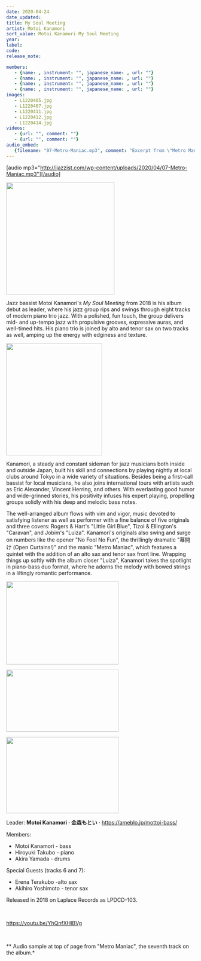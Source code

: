 ```yaml
---
date: 2020-04-24
date_updated: 
title: My Soul Meeting
artist: Motoi Kanamori
sort_value: Motoi Kanamori My Soul Meeting
year: 
label: 
code: 
release_note: 

members:
   - {name: , instrument: "", japanese_name: , url: ""}
   - {name: , instrument: "", japanese_name: , url: ""}
   - {name: , instrument: "", japanese_name: , url: ""}
   - {name: , instrument: "", japanese_name: , url: ""}
images: 
   - L1220405.jpg
   - L1220407.jpg
   - L1220411.jpg
   - L1220412.jpg
   - L1220414.jpg
videos: 
   - {url: "", comment: ""}
   - {url: "", comment: ""}
audio_embed:
   {filename: "07-Metro-Maniac.mp3", comment: "Excerpt from \"Metro Maniac\", the seventh track on the album:"}
---
```

[audio mp3="http://jjazzist.com/wp-content/uploads/2020/04/07-Metro-Maniac.mp3"][/audio]

<a href="http://jjazzist.com/wp-content/uploads/2020/04/L1220405.jpg"><img class="size-medium wp-image-5848 alignright" src="http://jjazzist.com/wp-content/uploads/2020/04/L1220405-289x300.jpg" alt="" width="289" height="300" /></a>

Jazz bassist Motoi Kanamori's *My Soul Meeting* from 2018 is his album debut as leader, where his jazz group rips and swings through eight tracks of modern piano trio jazz. With a polished, fun touch, the group delivers mid- and up-tempo jazz with propulsive grooves, expressive auras, and well-timed hits. His piano trio is joined by alto and tenor sax on two tracks as well, amping up the energy with edginess and texture.

<a href="http://jjazzist.com/wp-content/uploads/2020/04/L1220407.jpg"><img class="size-medium wp-image-5851 alignright" src="http://jjazzist.com/wp-content/uploads/2020/04/L1220407-256x300.jpg" alt="" width="256" height="300" /></a>

Kanamori, a steady and constant sideman for jazz musicians both inside and outside Japan, built his skill and connections by playing nightly at local clubs around Tokyo in a wide variety of situations. Besides being a first-call bassist for local musicians, he also joins international tours with artists such as Eric Alexander, Vincent Herring, and others. With everlasting good humor and wide-grinned stories, his positivity infuses his expert playing, propelling groups solidly with his deep and melodic bass notes.

The well-arranged album flows with vim and vigor, music devoted to satisfying listener as well as performer with a fine balance of five originals and three covers: Rogers &amp; Hart's "Little Girl Blue", Tizol &amp; Ellington's "Caravan", and Jobim's "Luiza". Kanamori's originals also swing and surge on numbers like the opener "No Fool No Fun", the thrillingly dramatic "幕開け (Open Curtains!)" and the manic "Metro Maniac", which features a quintet with the addition of an alto sax and tenor sax front line. Wrapping things up softly with the album closer "Luiza", Kanamori takes the spotlight in piano-bass duo format, where he adorns the melody with bowed strings in a liltingly romantic performance.

<a href="http://jjazzist.com/wp-content/uploads/2020/04/L1220411.jpg"><img class="alignnone size-medium wp-image-5852" src="http://jjazzist.com/wp-content/uploads/2020/04/L1220411-300x222.jpg" alt="" width="300" height="222" /></a>

<a href="http://jjazzist.com/wp-content/uploads/2020/04/L1220412.jpg"><img class="alignnone size-medium wp-image-5853" src="http://jjazzist.com/wp-content/uploads/2020/04/L1220412-300x166.jpg" alt="" width="300" height="166" /></a>

<a href="http://jjazzist.com/wp-content/uploads/2020/04/L1220414.jpg"><img class="alignnone size-medium wp-image-5854" src="http://jjazzist.com/wp-content/uploads/2020/04/L1220414-300x204.jpg" alt="" width="300" height="204" /></a>

Leader: <strong>Motoi Kanamori · 金森もとい</strong> · <a href="https://ameblo.jp/mottoi-bass/">https://ameblo.jp/mottoi-bass/</a>

Members:
<ul>
 	<li>Motoi Kanamori - bass</li>
 	<li>Hiroyuki Takubo - piano</li>
 	<li>Akira Yamada - drums</li>
</ul>
Special Guests (tracks 6 and 7):
<ul>
 	<li>Erena Terakubo -alto sax</li>
 	<li>Akihiro Yoshimoto - tenor sax</li>
</ul>
Released in 2018 on Laplace Records as LPDCD-103.

&nbsp;

https://youtu.be/YhQnfXHlBVg

&nbsp;

** Audio sample at top of page from "Metro Maniac", the seventh track on the album.*
